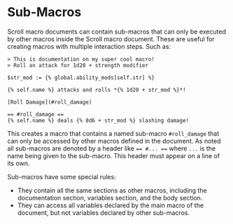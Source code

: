 # Sub-Macros

Scroll macro documents can contain sub-macros that can only be executed by other macros inside the Scroll macro document.
These are useful for creating macros with multiple interaction steps.  Such as:

```
> This is documentation on my super cool macro!
> Roll an attack for 1d20 + strength modifier

$str_mod := {% global.ability_mods[self.str] %}

{% self.name %} attacks and rolls *{% 1d20 + str_mod %}*!

[Roll Damage](#roll_damage)

== #roll_damage ==
{% self.name %} deals {% 8d6 + str_mod %} slashing damage!
```

This creates a macro that contains a named sub-macro `#roll_damage` that can only be accessed by other macros defined in the document.
As noted all sub-macros are denoted by a header like `== #... ==` where `...` is the name being given to the sub-macro.
This header must appear on a line of its own.

Sub-macros have some special rules:

* They contain all the same sections as other macros, including the documentation section, variables section, and the body section.
* They can access all variables declared by the main macro of the document, but not variables declared by other sub-macros.
